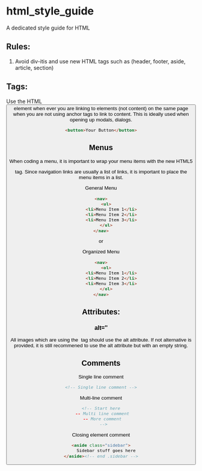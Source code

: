 html_style_guide
================
A dedicated style guide for HTML


## Rules:
1. Avoid div-itis and use new HTML tags such as (header, footer, aside, article, section)

## Tags:

Use the HTML <button> element when ever you are linking to elements (not content) on the same page when 
you are not using anchor tags to link to content. This is ideally used when opening up modals, dialogs.

```html
<button>Your Button</button>
```

## Menus
When coding a menu, it is important to wrap your menu items with the new HTML5 <nav> tag. Since navigation links are 
usually a list of links, it is important to place the menu items in a list.

General Menu
```html
<nav>
    <ul>
        <li>Menu Item 1</li>
        <li>Menu Item 2</li>
        <li>Menu Item 3</li>
    </ul>
</nav>
```

or

Organized Menu
``` html
<nav>
    <ol>
        <li>Menu Item 1</li>
        <li>Menu Item 2</li>
        <li>Menu Item 3</li>
    </ol>
</nav>
```


## Attributes:
### alt=''
All images which are using the <img> tag should use the alt attribute. If not alternative is provided, it is still 
recommened to use the alt attribute but with an empty string.

## Comments
Single line comment
```html
<!-- Single line comment -->
```

Multi-line comment
```html
<!-- Start here
  -- Multi line comment 
  -- More comment 
  -->
```

Closing element comment
```html
<aside class="sidebar">
    Sidebar stuff goes here
</aside><!-- end .sidebar -->
```